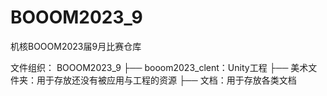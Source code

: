 # BOOOM2023_9
机核BOOOM2023届9月比赛仓库

文件组织：
BOOOM2023_9
├── booom2023_clent：Unity工程
├── 美术文件夹：用于存放还没有被应用与工程的资源
├── 文档：用于存放各类文档
